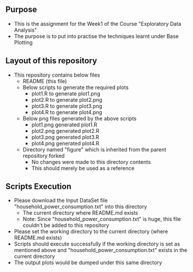 ## Purpose
 - This is the assignment for the Week1 of the Course "Exploratory Data Analysis"
 - The purpose is to put into practise the techniques learnt under Base Plotting  

## Layout of this repository
 - This repository contains below files
    - README (this file)
    - Below scripts to generate the required plots
        - plot1.R to generate plot1.png
        - plot2.R to generate plot2.png
        - plot3.R to generate plot3.png
        - plot4.R to generate plot4.png
    - Below png files generated by the above scripts
        - plot1.png generated plot1.R
        - plot2.png generated plot2.R
        - plot3.png generated plot3.R
        - plot4.png generated plot4.R
    - Directory named "figure" which is inherited from the parent repository forked
        - No changes were made to this directory contents 
        - This should  merely be used as a reference

## Scripts Execution
 - Please download the Input DataSet file "household_power_consumption.txt" into this directory
    - The current directory where README.md exists
    - Note: Since "household_power_consumption.txt" is huge, this file couldn't be added to this repository
 - Please set the working directory to the current directory (where README.md exists)
 - Scripts should execute successfully if the working directory is set as mentioned above and "household_power_consumption.txt" exists in the current directory
 - The output plots would be dumped under this same directory